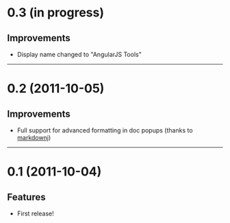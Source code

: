 0.3 (in progress)
=================

Improvements
-------------
* Display name changed to "AngularJS Tools"

-----------------------------------------------------------------------------

0.2 (2011-10-05)
=================

Improvements
------------

* Full support for advanced formatting in doc popups (thanks to [markdownj])

  [markdownj]: http://markdownj.org/

-----------------------------------------------------------------------------

0.1 (2011-10-04)
================

Features
--------

* First release!